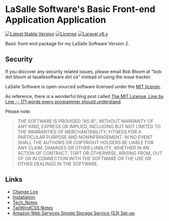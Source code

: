 # LaSalle Software's Basic Front-end Application Application 

<p align="center">

<a href="https://packagist.org/packages/lasallesoftware/lsv2-basicfrontend-app"><img src="https://poser.pugx.org/lasallesoftware/lsv2-basicfrontend-app/v/stable.svg" alt="Latest Stable Version"></a>
<a href="https://packagist.org/packages/lasallesoftware/lsv2-basicfrontend-app"><img src="https://poser.pugx.org/lasallesoftware/lsv2-basicfrontend-app/license.svg" alt="License"></a>
<a href="https://laravel.com/"><img src="https://img.shields.io/badge/Laravel-v6-brightgreen.svg?style=flat-square" alt="Laravel v6.x"></a> 
</p>

Basic front-end package for my LaSalle Software Version 2.

## Security

If you discover any security related issues, please email Bob Bloom at "bob dot bloom at lasallesoftware dot ca" instead of using the issue tracker.

LaSalle Software is open-sourced software licensed under the [MIT license](https://opensource.org/licenses/MIT).

As reference, there is a wonderful blog post called [The MIT License, Line by Line -- 171 words every programmer should understand](https://writing.kemitchell.com/2016/09/21/MIT-License-Line-by-Line.html).

Please note:
>THE SOFTWARE IS PROVIDED "AS IS", WITHOUT WARRANTY OF ANY KIND, EXPRESS OR IMPLIED, INCLUDING BUT NOT LIMITED TO THE WARRANTIES OF MERCHANTABILITY, FITNESS FOR A PARTICULAR PURPOSE AND NONINFRINGEMENT. IN NO EVENT SHALL THE AUTHORS OR COPYRIGHT HOLDERS BE LIABLE FOR ANY CLAIM, DAMAGES OR OTHER LIABILITY, WHETHER IN AN ACTION OF CONTRACT, TORT OR OTHERWISE, ARISING FROM, OUT OF OR IN CONNECTION WITH THE SOFTWARE OR THE USE OR OTHER DEALINGS IN THE SOFTWARE.

## Links

* [Change Log](CHANGELOG.md)
* [Installation](INSTALLATION.md)
* [Tech_Notes](TECH_NOTES_README.txt)
* [TailWindCSS Notes](TAILWIND.md)
* [Amazon Web Services Simple Storage Service (S3) Set-up](AWS_S3_NOTES_README.md)

